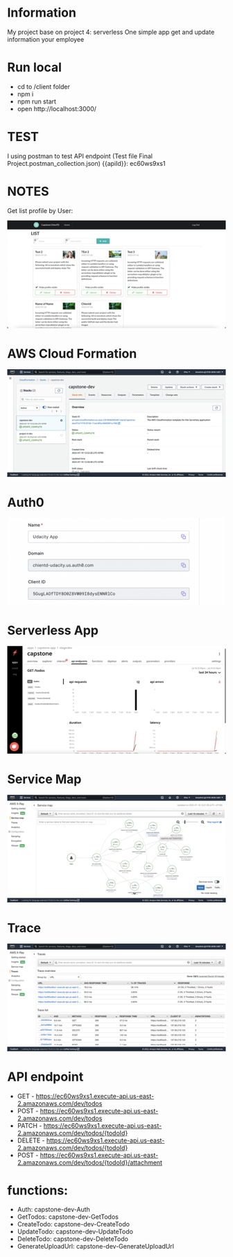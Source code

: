 # Information
My project base on project 4: serverless One simple app get and update information your employee

# Run local
- cd to /client folder
- npm i 
- npm run start 
- open http://localhost:3000/

# TEST

I using postman to test API endpoint (Test file Final Project.postman_collection.json)
{{apiId}}: ec60ws9xs1
# NOTES
Get list profile by User:

![image](https://github.com/chientd-fuis/udacity-capstone/blob/main/images/demo.png)

# AWS Cloud Formation

![image](https://github.com/chientd-fuis/udacity-capstone/blob/main/images/cloudformation.png)

# Auth0

![image](https://github.com/chientd-fuis/udacity-capstone/blob/main/images/auth0.png)

# Serverless App

![image](https://github.com/chientd-fuis/udacity-capstone/blob/main/images/serverlessapp.png)

# Service Map

![image](https://github.com/chientd-fuis/udacity-capstone/blob/main/images/map.png)

# Trace

![image](https://github.com/chientd-fuis/udacity-capstone/blob/main/images/Trace.png)

# API endpoint

- GET - https://ec60ws9xs1.execute-api.us-east-2.amazonaws.com/dev/todos
- POST - https://ec60ws9xs1.execute-api.us-east-2.amazonaws.com/dev/todos
- PATCH - https://ec60ws9xs1.execute-api.us-east-2.amazonaws.com/dev/todos/{todoId}
- DELETE - https://ec60ws9xs1.execute-api.us-east-2.amazonaws.com/dev/todos/{todoId}
- POST - https://ec60ws9xs1.execute-api.us-east-2.amazonaws.com/dev/todos/{todoId}/attachment

# functions:
  - Auth: capstone-dev-Auth
  - GetTodos: capstone-dev-GetTodos
  - CreateTodo: capstone-dev-CreateTodo
  - UpdateTodo: capstone-dev-UpdateTodo
  - DeleteTodo: capstone-dev-DeleteTodo
  - GenerateUploadUrl: capstone-dev-GenerateUploadUrl
